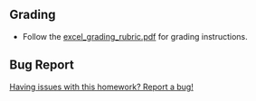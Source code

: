## Grading

* Follow the [excel_grading_rubric.pdf](../Instructions/excel_grading_rubric.pdf) for grading instructions.

## Bug Report

[Having issues with this homework? Report a bug!](https://bit.ly/39SiFFV)
